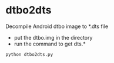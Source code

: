 # dtbo2dts
Decompile Android dtbo image to *.dts file


- put the dtbo.img in the directory
- run the command to get dts.*
```
python dtbo2dts.py
```
